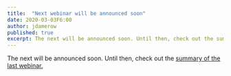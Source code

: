 ```yaml
---
title:  "Next webinar will be announced soon"
date: 2020-03-03F6:00
author: jdamerow
published: true
excerpt: The next will be announced soon. Until then, check out the summary of the last webinar!
---
```


The next will be announced soon. Until then, check out the <a href="{{site.baseurl}}/workshops/2020-02-27-deploy-packaging/">summary of the last webinar.</a>